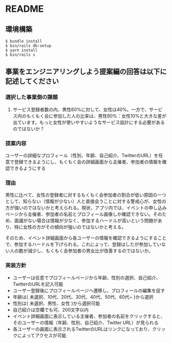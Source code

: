 # README

## 環境構築
```
$ bundle install
$ bin/rails db:setup
$ yarn install
$ bin/rails s
```

## 事業をエンジニアリングしよう提案編の回答は以下に記述してください
### **選択した事業側の課題**

1. サービス登録者数の内、男性60%に対して、女性は40%。一方で、サービス内のもくもく会に参加した人の比率は、男性90%：女性10%と大きな差が出ています。もっと女性が使いやすいようなサービス設計にする必要があるのではないか？

### **提案内容**

ユーザーの詳細なプロフィール（性別、年齢、自己紹介、TwitterのURL）を任意で登録できるようにし、もくもく会の詳細画面から主催者、参加者の情報を確認できるようにする

### 理由

男性に比べて、女性の登録者に対するもくもく会参加者の割合が低い原因の一つとして、知らない（情報が少ない）人と直接会うことに対する警戒心が、女性の方が強いのではないかと考えられる。現状、アプリ内では、イベントの申し込みページから主催者、参加者の名前とプロフィール画像しか確認できない。そのため、面識がない場合は情報が少なく、参加するハードルが高いという問題があり、特に女性の方がその傾向が強いのではないかと考える。

そのため、イベント詳細画面から各ユーザーの情報を確認できるようにすることで、参加するハードルを下げられる。これによって、登録はしたが参加していない人の数が減少し、もくもく会参加者の男女比が改善するのではないか。

### **実装方針**

- ユーザーは任意でプロフィールページから年齢、性別の選択、自己紹介、TwitterのURLを記入可能
- ユーザー登録後にプロフィールページへ遷移し、プロフィールの編集を促す
- 年齢は{ 未選択、10代、20代、30代、40代、50代、60代~ }から選択
- 性別は{ 未選択、男性、女性 }から選択可能
- 自己紹介は空欄でも可、200文字以内
- イベント詳細画面に表示している主催者、参加者の名前をクリックすると、そのユーザーの情報（年齢、性別、自己紹介、Twitter URL）が見られる
- 各ユーザーの画面に表示されるTwitterのURLはリンクになっており、クリックによってアクセスが可能